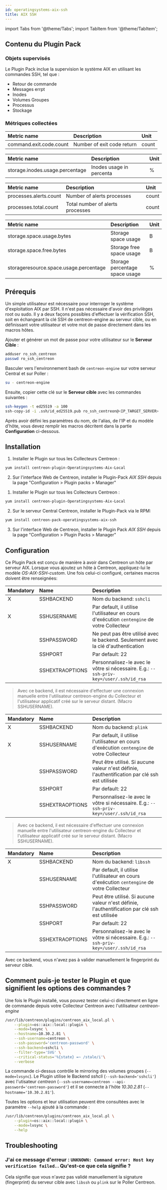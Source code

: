 ```yaml
---
id: operatingsystems-aix-ssh
title: AIX SSH
---
```

import Tabs from '@theme/Tabs';
import TabItem from '@theme/TabItem';


## Contenu du Plugin Pack

### Objets supervisés

Le Plugin Pack inclue la supervision le système AIX en utilisant les commandes SSH, tel que :
* Retour de commande
* Messages errpt
* Inodes
* Volumes Groupes
* Processus
* Stockage 

### Métriques collectées

<Tabs groupId="sync">
<TabItem value="Cmdreturn" label="Cmdreturn">

| Metric name                               | Description                            | Unit  |
| :---------------------------------------- | :------------------------------------- | :---- |
| command.exit.code.count                   | Number of exit code return             | count |

</TabItem>
<TabItem value="Inodes" label="Inodes">

| Metric name                               | Description                            | Unit  |
| :---------------------------------------- | :------------------------------------- | :---- |
| storage.inodes.usage.percentage           | Inodes usage in percenta               | %     |

</TabItem>
<TabItem value="Process" label="Process">

| Metric name                               | Description                            | Unit  |
| :---------------------------------------- | :------------------------------------- | :---- |
| processes.alerts.count                    | Number of alerts processes             | count |
| processes.total.count                     | Total number of alerts processes       | count |

</TabItem>
<TabItem value="Storage" label="Storage">

| Metric name                               | Description                            | Unit  |
| :---------------------------------------- | :------------------------------------- | :---- |
| storage.space.usage.bytes                 | Storage space usage                    | B     |
| storage.space.free.bytes                  | Storage free space usage               | B     |
| storageresource.space.usage.percentage    | Storage percentage space usage         | %     |

</TabItem>
</Tabs>

## Prérequis

Un simple utilisateur est nécessaire pour interroger le système d'exploitation AIX par SSH. Il n'est pas nécessaire d'avoir des privilèges root ou sudo.
Il y a deux façons possibles d'effectuer la vérification SSH, soit en échangeant la clé SSH de centreon-engine au serveur cible, 
ou en définissant votre utilisateur et votre mot de passe directement dans les macros hôtes.

<Tabs groupId="sync">
<TabItem value="Exchange des Clés SSH" label="Exchange des Clés SSH">

Ajouter et générer un mot de passe pour votre utilisateur sur le **Serveur Cible** :

```bash
adduser ro_ssh_centreon
passwd ro_ssh_centreon
```

Basculer vers l'environnement bash de `centreon-engine` sur votre serveur Central et sur Poller :

```bash
su - centreon-engine
```

Ensuite, copier cette clé sur le **Serveur cible** avec les commandes suivantes :

```bash
ssh-keygen -t ed25519 -a 100
ssh-copy-id -i .ssh/id_ed25519.pub ro_ssh_centreon@<IP_TARGET_SERVER>
```

</TabItem>
<TabItem value="Autentification Utilisateur/Mot de passe" label="Autentification Utilisateur/Mot de passe">

Après avoir défini les paramètres du nom, de l'alias, de l'IP et du modèle d'hôte, vous devez remplir les macros décritent dans la partie **Configuration** ci-dessous.

</TabItem>
</Tabs>

## Installation

<Tabs groupId="sync">
<TabItem value="Online IMP Licence & IT-100 Editions" label="Online IMP Licence & IT-100 Editions">

1. Installer le Plugin sur tous les Collecteurs Centreon :

```bash
yum install centreon-plugin-Operatingsystems-Aix-Local
```

2. Sur l'interface Web de Centreon, installer le Plugin-Pack *AIX SSH* depuis la page "Configuration > Plugin packs > Manager"

</TabItem>
<TabItem value="Offline IMP License" label="Offline IMP License">

1. Installer le Plugin sur tous les Collecteurs Centreon :

```bash
yum install centreon-plugin-Operatingsystems-Aix-Local
```

2. Sur le serveur Central Centreon, installer le Plugin-Pack via le RPM:

```bash
yum install centreon-pack-operatingsystems-aix-ssh
```

3. Sur l'interface Web de Centreon, installer le Plugin Pack *AIX SSH* depuis la page "Configuration > Plugin Packs > Manager"

</TabItem>
</Tabs>

## Configuration

Ce Plugin Pack est conçu de manière à avoir dans Centreon un hôte par serveur AIX.
Lorsque vous ajoutez un hôte à Centreon, appliquez-lui le modèle *OS-AIX-SSH-custom*. 
Une fois celui-ci configuré, certaines macros doivent être renseignées:

<Tabs groupId="sync">
<TabItem value="sshcli backend" label="sshcli backend">

| Mandatory   | Name            | Description                                                                                     |
| :---------- | :-------------- | :---------------------------------------------------------------------------------------------- |
| X           | SSHBACKEND      | Nom du backend: ```sshcli```                                                                    |
| X           | SSHUSERNAME     | Par default, il utilise l'utilisateur en cours d'exécution ```centengine``` de votre Collecteur |          
|             | SSHPASSWORD     | Ne peut pas être utilisé avec le backend. Seulement avec la clé d'authentication                |
|             | SSHPORT         | Par default: 22                                                                                 |
|             | SSHEXTRAOPTIONS | Personnalisez-le avec le vôtre si nécessaire. E.g.: ```--ssh-priv-key=/user/.ssh/id_rsa```      |

> Avec ce backend, il est nécessaire d'effectuer une connexion manuelle entre l'utilisateur centreon-engine du Collecteur
et l'utilisateur applicatif créé sur le serveur distant. (Macro SSHUSERNAME).

</TabItem>
<TabItem value="plink backend" label="plink backend">

| Mandatory   | Name            | Description                                                                                     |
| :---------- | :-------------- | :---------------------------------------------------------------------------------------------- | 
| X           | SSHBACKEND      | Nom du backend: ```plink```                                                                     |
| X           | SSHUSERNAME     | Par default, il utilise l'utilisateur en cours d'exécution ```centengine``` de votre Collecteur |
|             | SSHPASSWORD     | Peut être utilisé. Si aucune valeur n'est définie, l'authentification par clé ssh est utilisée  |
|             | SSHPORT         | Par default: 22                                                                                 |
|             | SSHEXTRAOPTIONS | Personnalisez-le avec le vôtre si nécessaire. E.g.: ```--ssh-priv-key=/user/.ssh/id_rsa```      |

> Avec ce backend, il est nécessaire d'effectuer une connexion manuelle entre l'utilisateur centreon-engine du Collecteur
et l'utilisateur applicatif créé sur le serveur distant. (Macro SSHUSERNAME).

</TabItem>
<TabItem value="libssh backend (par défaut)" label="libssh backend (par défaut)">

| Mandatory   | Name            | Description                                                                                     |
| :---------- | :-------------- | :---------------------------------------------------------------------------------------------- |
| X           | SSHBACKEND      | Nom du backend: ```libssh```                                                                    |          
|             | SSHUSERNAME     | Par default, il utilise l'utilisateur en cours d'exécution ```centengine``` de votre Collecteur |
|             | SSHPASSWORD     | Peut être utilisé. Si aucune valeur n'est définie, l'authentification par clé ssh est utilisée  |
|             | SSHPORT         | Par default: 22                                                                                 |
|             | SSHEXTRAOPTIONS | Personnalisez-le avec le vôtre si nécessaire. E.g.: ```--ssh-priv-key=/user/.ssh/id_rsa```      |

Avec ce backend, vous n'avez pas à valider manuellement le fingerprint du serveur cible. 

</TabItem>
</Tabs>

## Comment puis-je tester le Plugin et que signifient les options des commandes ?

Une fois le Plugin installé, vous pouvez tester celui-ci directement en ligne de commande depuis votre Collecteur Centreon avec l'utilisateur *centreon-engine*

```bash
/usr/lib/centreon/plugins/centreon_aix_local.pl \
    --plugin=os::aix::local::plugin \
    --mode=lvsync \
    --hostname=10.30.2.81 \
    --ssh-username=centreon \
    --ssh-password='centreon-password' \
    --ssh-backend=sshcli \
    --filter-type='SVG' \
	--critical-status='%{state} =~ /stale/i'\
    --verbose
```

La commande ci-dessus contrôle le mirroring des volumes groupes (```--mode=lvsync```).
Le Plugin utilise le Backend _sshcli_ (```--ssh-backend='sshcli'```) avec l'utisateur _centreon_ (```--ssh-username=centreon --api-password='centreon-password'```)
et il se connecte à l'hôte _10.30.2.81_ (```--hostname='10.30.2.81'```).

Toutes les options et leur utilisation peuvent être consultées avec le paramètre ```--help``` ajouté à la commande :

```bash
/usr/lib/centreon/plugins/centreon_aix_local.pl \
    --plugin=os::aix::local::plugin \
    --mode=lvsync \
    --help
```
## Troubleshooting

### J'ai ce message d'erreur : ```UNKNOWN: Command error: Host key verification failed.```. Qu'est-ce que cela signifie ?

Cela signifie que vous n'avez pas validé manuellement la signature (fingerprint) du serveur cible avec ```libssh``` ou ```plink``` sur le Poller Centreon.
